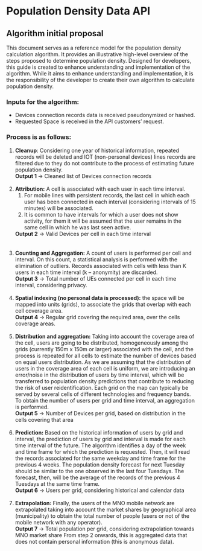 # Population Density Data API
## Algorithm initial proposal

This document serves as a reference model for the population density calculation algorithm. It provides an illustrative high-level overview of the steps proposed to determine population density. Designed for developers, this guide is created to enhance understanding and implementation of the algorithm. While it aims to enhance understanding and implementation, it is the responsibility of the developer to create their own algorithm to calculate population density.

### Inputs for the algorithm:
* Devices connection records data is received pseudonymized or hashed.
* Requested Space is received in the API customers’ request.
### Process is as follows:
<ol>
<li><strong>Cleanup</strong>: Considering one year of historical information, repeated records will be deleted and IOT (non-personal devices) lines records are filtered due to they do not contribute to the process of estimating future population density.<br>
<strong>Output 1 </strong>&rarr; Cleaned list of Devices connection records</li><br>
<li><strong>Attribution:</strong> A cell is associated with each user in each time interval.
<ol><li>For mobile lines with persistent records, the last cell in which each user has been connected in each interval (considering intervals of 15 minutes) will be associated.</li>
<li>It is common to have intervals for which a user does not show activity, for
them it will be assumed that the user remains in the same cell in which he was last seen active.</li></ol>
<strong>Output 2</strong> &rarr; Valid Devices per cell in each time interval</li><br><br>
<li><strong>Counting and Aggregation:</strong> A count of users is performed per cell and interval.
On this count, a statistical analysis is performed with the elimination of outliers.
Records associated with cells with less than K users in each time interval (k –
anonymity) are discarded.<br>
<strong>Output 3</strong> &rarr;  Total number of UEs connected per cell in each time interval,
considering privacy.</li><br>
<li><strong>Spatial indexing (no personal data is processed):</strong> the space will be mapped into units (grids), to associate the grids that overlap with each cell coverage area.<br>
<strong>Output 4</strong> &rarr; Regular grid covering the required area, over the cells coverage
areas.</li><br>
<li><strong>Distribution and aggregation:</strong> Taking into account the coverage area of the cell, users are going to be distributed, homogeneously among the grids (currently 150m x 150m or larger) associated with the cell, and the process is repeated for all cells to estimate the number of devices based on equal users distribution. As we are assuming that the distribution of users in the coverage area of each cell is uniform, we are introducing an error/noise in the distribution of users by time interval, which will be transferred to population density predictions that contribute to reducing the risk of user reidentification. Each grid on the map can typically be served by several cells of different technologies and frequency bands. To obtain the number of users per grid and time interval, an aggregation is performed.<br>
<strong>Output 5</strong> &rarr; Number of Devices per grid, based on distribution in the cells covering that area</li><br>
<li><strong>Prediction:</strong> Based on the historical information of users by grid and interval, the prediction of users by grid and interval is made for each time interval of the future. The algorithm identifies a day of the week and time frame for which the prediction is requested. Then, it will read the records associated for the same weekday and time frame for the previous 4 weeks.
The population density forecast for next Tuesday should be similar to the one observed in the last four Tuesdays. The forecast, then, will be the average of the records of the previous 4 Tuesdays at the same time frame.<br>
<strong>Output 6</strong> &rarr; Users per grid, considering historical and calendar data</li><br>
<li><strong>Extrapolation:</strong> Finally, the users of the MNO mobile network are extrapolated
taking into account the market shares by geographical area (municipality) to obtain the total number of people (users or not of the mobile network with any operator).<br> 
<strong>Output 7</strong> &rarr; Total population per grid, considering extrapolation towards MNO market share From step 2 onwards, this is aggregated data that does not contain personal information (this is anonymous data).
</ol>
